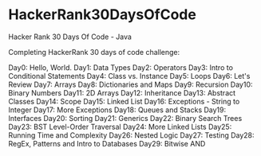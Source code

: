 # HackerRank30DaysOfCode
Hacker Rank 30 Days Of Code - Java

Completing HackerRank 30 days of code challenge:

Day0: Hello, World.
Day1: Data Types
Day2: Operators
Day3: Intro to Conditional Statements
Day4: Class vs. Instance
Day5: Loops
Day6: Let's Review
Day7: Arrays
Day8: Dictionaries and Maps
Day9: Recursion
Day10: Binary Numbers
Day11: 2D Arrays
Day12: Inheritance
Day13: Abstract Classes
Day14: Scope
Day15: Linked List
Day16: Exceptions - String to Integer
Day17: More Exceptions
Day18: Queues and Stacks
Day19: Interfaces
Day20: Sorting
Day21: Generics
Day22: Binary Search Trees
Day23: BST Level-Order Traversal
Day24: More Linked Lists
Day25: Running Time and Complexity
Day26: Nested Logic
Day27: Testing
Day28: RegEx, Patterns and Intro to Databases
Day29: Bitwise AND
